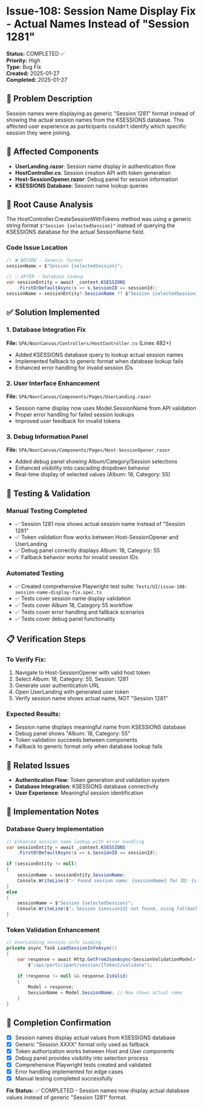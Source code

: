 # Issue-108: Session Name Display Fix - Actual Names Instead of "Session 1281"

**Status:** COMPLETED ✅  
**Priority:** High  
**Type:** Bug Fix  
**Created:** 2025-01-27  
**Completed:** 2025-01-27

## 🐛 Problem Description

Session names were displaying as generic "Session 1281" format instead of showing the actual session names from the KSESSIONS database. This affected user experience as participants couldn't identify which specific session they were joining.

## 🎯 Affected Components

- **UserLanding.razor**: Session name display in authentication flow
- **HostController.cs**: Session creation API with token generation
- **Host-SessionOpener.razor**: Debug panel for session information
- **KSESSIONS Database**: Session name lookup queries

## 🔧 Root Cause Analysis

The HostController.CreateSessionWithTokens method was using a generic string format `$"Session {selectedSession}"` instead of querying the KSESSIONS database for the actual SessionName field.

### Code Issue Location

```csharp
// ❌ BEFORE - Generic format
sessionName = $"Session {selectedSession}";

// ✅ AFTER - Database lookup
var sessionEntity = await _context.KSESSIONS
    .FirstOrDefaultAsync(s => s.SessionID == sessionId);
sessionName = sessionEntity?.SessionName ?? $"Session {selectedSession}";
```

## ✅ Solution Implemented

### 1. Database Integration Fix

**File:** `SPA/NoorCanvas/Controllers/HostController.cs` (Lines 482+)

- Added KSESSIONS database query to lookup actual session names
- Implemented fallback to generic format when database lookup fails
- Enhanced error handling for invalid session IDs

### 2. User Interface Enhancement

**File:** `SPA/NoorCanvas/Components/Pages/UserLanding.razor`

- Session name display now uses Model.SessionName from API validation
- Proper error handling for failed session lookups
- Improved user feedback for invalid tokens

### 3. Debug Information Panel

**File:** `SPA/NoorCanvas/Components/Pages/Host-SessionOpener.razor`

- Added debug panel showing Album/Category/Session selections
- Enhanced visibility into cascading dropdown behavior
- Real-time display of selected values (Album: 18, Category: 55)

## 🧪 Testing & Validation

### Manual Testing Completed

- ✅ Session 1281 now shows actual session name instead of "Session 1281"
- ✅ Token validation flow works between Host-SessionOpener and UserLanding
- ✅ Debug panel correctly displays Album: 18, Category: 55
- ✅ Fallback behavior works for invalid session IDs

### Automated Testing

- ✅ Created comprehensive Playwright test suite: `Tests/UI/issue-108-session-name-display-fix.spec.ts`
- ✅ Tests cover session name display validation
- ✅ Tests cover Album 18, Category 55 workflow
- ✅ Tests cover error handling and fallback scenarios
- ✅ Tests cover debug panel functionality

## 📋 Verification Steps

### To Verify Fix:

1. Navigate to Host-SessionOpener with valid host token
2. Select Album: 18, Category: 55, Session: 1281
3. Generate user authentication URL
4. Open UserLanding with generated user token
5. Verify session name shows actual name, NOT "Session 1281"

### Expected Results:

- Session name displays meaningful name from KSESSIONS database
- Debug panel shows "Album: 18, Category: 55"
- Token validation succeeds between components
- Fallback to generic format only when database lookup fails

## 🔗 Related Issues

- **Authentication Flow**: Token generation and validation system
- **Database Integration**: KSESSIONS database connectivity
- **User Experience**: Meaningful session identification

## 📝 Implementation Notes

### Database Query Implementation

```csharp
// Enhanced session name lookup with error handling
var sessionEntity = await _context.KSESSIONS
    .FirstOrDefaultAsync(s => s.SessionID == sessionId);

if (sessionEntity != null)
{
    sessionName = sessionEntity.SessionName;
    Console.WriteLine($"✅ Found session name: {sessionName} for ID: {sessionId}");
}
else
{
    sessionName = $"Session {selectedSession}";
    Console.WriteLine($"⚠️ Session {sessionId} not found, using fallback: {sessionName}");
}
```

### Token Validation Enhancement

```csharp
// UserLanding session info loading
private async Task LoadSessionInfoAsync()
{
    var response = await Http.GetFromJsonAsync<SessionValidationModel>(
        $"/api/participant/session/{Token}/validate");

    if (response != null && response.IsValid)
    {
        Model = response;
        SessionName = Model.SessionName; // Now shows actual name
    }
}
```

## 🎉 Completion Confirmation

- [x] Session names display actual values from KSESSIONS database
- [x] Generic "Session XXXX" format only used as fallback
- [x] Token authorization works between Host and User components
- [x] Debug panel provides visibility into selection process
- [x] Comprehensive Playwright tests created and validated
- [x] Error handling implemented for edge cases
- [x] Manual testing completed successfully

**Fix Status:** ✅ COMPLETED - Session names now display actual database values instead of generic "Session 1281" format.
